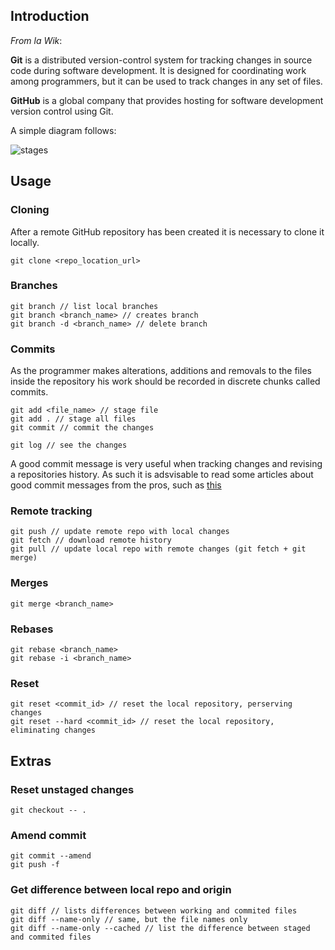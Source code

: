 ## Introduction


_From la Wik_:

**Git** is a distributed version-control system for tracking changes in source code during software development. It is designed for coordinating work among programmers, but it can be used to track changes in any set of files.

**GitHub** is a global company that provides hosting for software development version control using Git.

A simple diagram follows: 

![stages](https://miro.medium.com/max/1930/1*tjrF1ff5UjVNclwwe_GREg.png)


## Usage

### Cloning

After a remote GitHub repository has been created it is necessary to clone it locally.

```
git clone <repo_location_url>
```

### Branches

```
git branch // list local branches
git branch <branch_name> // creates branch
git branch -d <branch_name> // delete branch
```

### Commits

As the programmer makes alterations, additions and removals to the files inside the repository his work should be recorded in discrete chunks called commits.

```
git add <file_name> // stage file
git add . // stage all files 
git commit // commit the changes

git log // see the changes
```

A good commit message is very useful when tracking changes and revising a repositories history. As such it is adsvisable to read some articles about good commit messages from the pros, such as [this](https://chris.beams.io/posts/git-commit/)

### Remote tracking

```
git push // update remote repo with local changes
git fetch // download remote history
git pull // update local repo with remote changes (git fetch + git merge)
```

### Merges

```
git merge <branch_name>
```

### Rebases

```
git rebase <branch_name>
git rebase -i <branch_name>
```

### Reset

```
git reset <commit_id> // reset the local repository, perserving changes
git reset --hard <commit_id> // reset the local repository, eliminating changes
```

## Extras

### Reset unstaged changes

```
git checkout -- .
```

### Amend commit

```
git commit --amend
git push -f
```

### Get difference between local repo and origin

```
git diff // lists differences between working and commited files
git diff --name-only // same, but the file names only 
git diff --name-only --cached // list the difference between staged and commited files
```
